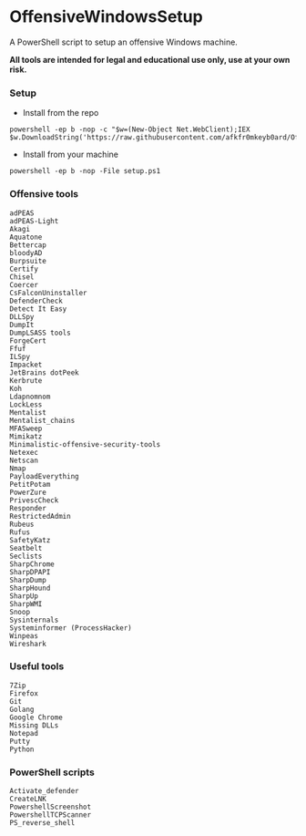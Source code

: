 # OffensiveWindowsSetup
A PowerShell script to setup an offensive Windows machine.

**All tools are intended for legal and educational use only, use at your own risk.**

### Setup
- Install from the repo
```
powershell -ep b -nop -c "$w=(New-Object Net.WebClient);IEX $w.DownloadString('https://raw.githubusercontent.com/afkfr0mkeyb0ard/OffensiveWindowsSetup/refs/heads/main/setup.ps1');"
```

- Install from your machine
```
powershell -ep b -nop -File setup.ps1
```

### Offensive tools
```
adPEAS
adPEAS-Light
Akagi
Aquatone
Bettercap
bloodyAD
Burpsuite
Certify
Chisel
Coercer
CsFalconUninstaller
DefenderCheck
Detect It Easy
DLLSpy
DumpIt
DumpLSASS tools
ForgeCert
Ffuf
ILSpy
Impacket
JetBrains dotPeek
Kerbrute
Koh
Ldapnomnom
LockLess
Mentalist
Mentalist_chains 
MFASweep
Mimikatz
Minimalistic-offensive-security-tools
Netexec
Netscan
Nmap
PayloadEverything
PetitPotam
PowerZure
PrivescCheck
Responder
RestrictedAdmin
Rubeus
Rufus
SafetyKatz
Seatbelt
Seclists
SharpChrome
SharpDPAPI
SharpDump
SharpHound
SharpUp
SharpWMI
Snoop
Sysinternals
Systeminformer (ProcessHacker)
Winpeas
Wireshark
```

### Useful tools
```
7Zip
Firefox
Git
Golang
Google Chrome
Missing DLLs
Notepad
Putty
Python
```

### PowerShell scripts
```
Activate_defender
CreateLNK
PowershellScreenshot
PowershellTCPScanner
PS_reverse_shell
```
